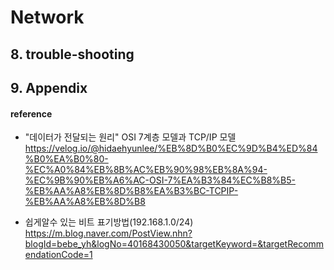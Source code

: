 # Network


## 8. trouble-shooting

## 9. Appendix

#### reference

+ "데이터가 전달되는 원리" OSI 7계층 모델과 TCP/IP 모델  
https://velog.io/@hidaehyunlee/%EB%8D%B0%EC%9D%B4%ED%84%B0%EA%B0%80-%EC%A0%84%EB%8B%AC%EB%90%98%EB%8A%94-%EC%9B%90%EB%A6%AC-OSI-7%EA%B3%84%EC%B8%B5-%EB%AA%A8%EB%8D%B8%EA%B3%BC-TCPIP-%EB%AA%A8%EB%8D%B8  

+ 쉽게알수 있는 비트 표기방법(192.168.1.0/24)  
https://m.blog.naver.com/PostView.nhn?blogId=bebe_yh&logNo=40168430050&targetKeyword=&targetRecommendationCode=1  
